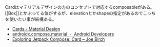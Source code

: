 Cardはマテリアルデザインの方のコンセプトで対応するcomposableがある。
[[Box]]とかぶってる気がするが、elevationとかshapeの指定があるのでこっちを使いたい事が結構ある。

- [Cards - Material Design](https://material.io/components/cards)
- [androidx.compose.material  -  Android Developers](https://developer.android.com/reference/kotlin/androidx/compose/material/package-summary#Card%28androidx.compose.ui.Modifier,androidx.compose.ui.graphics.Shape,androidx.compose.ui.graphics.Color,androidx.compose.ui.graphics.Color,androidx.compose.foundation.BorderStroke,androidx.compose.ui.unit.Dp,kotlin.Function0%29)
- [Exploring Jetpack Compose: Card – Joe Birch](https://joebirch.co/android/exploring-jetpack-compose-card/)
